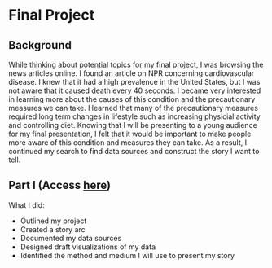 # Final Project

## Background
While thinking about potential topics for my final project, I was browsing the news articles online. I found an article on NPR concerning cardiovascular disease. I knew that it had a high prevalence in the United States, but I was not aware that it caused death every 40 seconds. I became very interested in learning more about the causes of this condition and the precautionary measures we can take. I learned that many of the precautionary measures required long term changes in lifestyle such as increasing physicial activity and controlling diet. Knowing that I will be presenting to a young audience for my final presentation, I felt that it would be important to make people more aware of this condition and measures they can take. As a result, I continued my search to find data sources and construct the story I want to tell. 

## Part I (Access [here](https://ashitasai.github.io/portfolio/final_project_Ashita.html))
What I did: 
- Outlined my project
- Created a story arc
- Documented my data sources
- Designed draft visualizations of my data
- Identified the method and medium I will use to present my story

